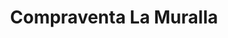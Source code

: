 ---
title: "Compraventa La Muralla"
url: /santo-domingo-este/compraventa-la-muralla/
shop: Leiher
---